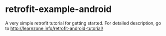 # retrofit-example-android
A very simple retrofit tutorial for getting started. For detailed description, go to http://learnzone.info/retrofit-android-tutorial/
